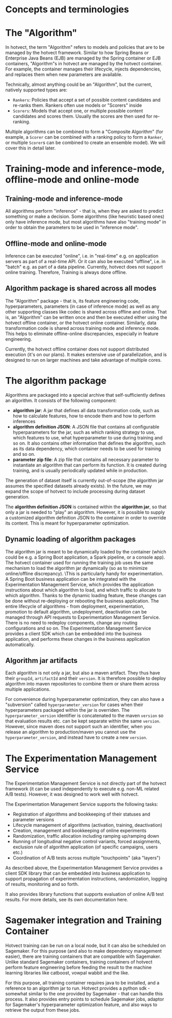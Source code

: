 Concepts and terminologies
========


# The "Algorithm"
In hotvect, the term "Algorithm" refers to models and policies that are to be managed by the hotvect framework. Similar to how Spring Beans or Enterprise Java Beans (EJB) are managed by the Spring container or EJB containers, "Algorithm"s in hotvect are managed by the hotvect container. For example, the container manages their lifecycle, injects dependencies, and replaces them when new parameters are available.

Technically, almost anything could be an "Algorithm", but the current, natively supported types are:

 - `Rankers`: Policies that accept a set of possible content candidates and re-ranks them. Rankers often use models or "Scorers" inside
 - `Scorers`: Models that accept one, or multiple possible content candidates and scores them. Usually the scores are then used for re-ranking.

Multiple algorithms can be combined to form a "Composite Algorithm" (for example, a `Scorer` can be combined with a ranking policy to form a `Ranker`, or multiple `Scorer`s can be combined to create an ensemble model). We will cover this in detail later.

# Training-mode and inference-mode, offline-mode and online-mode
## Training-mode and inference-mode
All algorithms perform "inference" - that is, when they are asked to predict something or make a decision. Some algorithms (like heuristic based ones) only have inference mode, but most algorithms have also "training mode" in order to obtain the parameters to be used in "inference mode".

## Offline-mode and online-mode
Inference can be executed "online", i.e. in "real-time" e.g. on application servers as part of a real-time API. Or it can also be executed "offline", i.e. in "batch" e.g. as part of a data pipeline. Currently, hotvect does not support online training. Therefore, Training is always done offline.

## Algorithm package is shared across all modes
The "Algorithm" package - that is, its feature engineering code, hyperparameters, parameters (in case of inference mode) as well as any other supporting classes like codec is shared across offline and online. That is, an "Algorithm" can be written once and then be executed either using the hotvect offline container, or the hotvect online container. Similarly, data transformation code is shared across training mode and inference mode. This helps to eliminate offline-online discrepancies, especially in feature engineering.

Currently, the hotvect offline container does not support distributed execution (it's on our plans). It makes extensive use of parallelization, and is designed to run on larger machines and take advantage of multiple cores.

# The algorithm package
Algorithms are packaged into a special archive that self-sufficiently defines an algorithm. It consists of the following component:

 - **algorithm jar**: A jar that defines all data transformation code, such as how to calculate features, how to encode them and how to perform inferences
 - **algorithm definition JSON**: A JSON file that contains all configurable hyperparameters for the jar, such as which ranking strategy to use, which features to use, what hyperparameter to use during training and so on. It also contains other information that defines the algorithm, such as its data dependency, which container needs to be used for training and so on.
 - **parameter zip file**: A zip file that contains all necessary parameter to instantiate an algorithm that can perform its function. It is created during training, and is usually periodically updated while in production.

The generation of dataset itself is currently out-of-scope (the algorithm jar assumes the specified datasets already exists). In the future, we may expand the scope of hotvect to include processing during dataset generation.

The **algorithm definition JSON** is contained within the **algorithm jar**, so that only a jar is needed to "play" an algorithm. However, it is possible to supply a customized algorithm definition JSON to the container in order to override its content. This is meant for hyperparameter optimization.

## Dynamic loading of algorithm packages
The algorithm jar is meant to be dynamically loaded by the container (which could be e.g. a Spring Boot application, a Spark pipeline, or a console app). The hotvect container used for running the training job uses the same mechanism to load the algorithm jar dynamically (so as to minimize online/offline discrepancy).  \This is particularly handy for experimentation. A Spring Boot business application can be integrated with the Experimentation Management Service, which provides the application instructions about which algorithm to load, and which traffic to allocate to which algorithm. Thanks to the dynamic loading feature, these changes can be done without re-deploying or rebooting the business application. The entire lifecycle of algorithms - from deployment, experimentation, promotion to default algorithm, undeployment, deactivation can be managed through API requests to Experimentation Management Service. There is no need to redeploy components, change any routing configurations and so on. The Experimentation Management Service provides a client SDK which can be embedded into the business application, and performs these changes in the business application automatically.

## Algorithm jar artifacts
Each algorithm is not only a jar, but also a maven artifact. They thus have their `groupId`, `artifactId` and their `version`. It is therefore possible to deploy algorithm into maven repositories to combine them or share them across multiple applications.

For convenience during hyperparameter optimization, they can also have a "subversion" called `hyperparameter_version` for cases when their hyperparameters packaged within the jar is overriden. The `hyperparameter_version` identifier is concatenated to the maven `version` so that evaluation results etc. can be kept separate within the same `version`. However, since maven does not support such an identifier, when you release an algorithm to production/maven you cannot use the `hyperparameter_version`, and instead have to create a new `version`.

# The Experimentation Management Service
The Experimentation Management Service is not directly part of the hotvect framework (it can be used independently to execute e.g. non-ML related A/B tests). However, it was designed to work well with hotvect.

The Experimentation Management Service supports the following tasks:

* Registration of algorithms and bookkeeping of their statuses and parameter versions
* Lifecycle management of algorithms (activation, training, deactivation)
* Creation, management and bookkeeping of online experiments
* Randomization, traffic allocation including ramping up/ramping down
* Running of longitudinal negative control variants, forced assignments, exclusion rule of algorithm application (of specific campaigns, users etc.)
* Coordination of A/B tests across multiple "touchpoints" (aka "layers")

As described above, the Experimentation Management Service provides a client SDK library that can be embedded into business application to support propagation of experimentation instructions, randomization, logging of results, monitoring and so forth.

It also provides library functions that supports evaluation of online A/B test results. For more details, see its own documentation here.

# Sagemaker integration and Training Container
Hotvect training can be run on a local node, but it can also be scheduled on Sagemaker. For this purpose (and also to make dependency management easier), there are training containers that are compatible with Sagemaker. Unlike standard Sagemaker containers, training containers of hotvect perform feature engineering before feeding the result to the machine learning libraries like catboost, vowpal wabbit and the like.  

For this purpose, all training container requires java to be installed, and a reference to an algorithm jar to run. Hotvect provides a python sdk - somewhat similar to the one provided by Sagemaker - that can handle this process. It also provides entry points to schedule Sagemaker jobs, adaptor for Sagemaker's hyperparameter optimization feature, and also ways to retrieve the output from these jobs.
